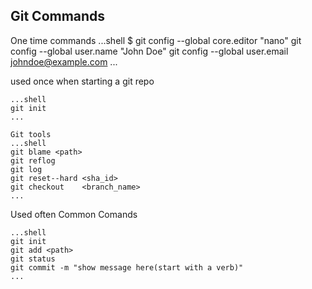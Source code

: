 ## Git Commands
One time commands
	...shell
	$ git config --global core.editor "nano"
	git config --global user.name "John Doe"
	git config --global user.email johndoe@example.com
	...

used once when starting a git repo

	...shell
	git init
	...
	
	Git tools
	...shell
	git blame <path>
	git reflog
	git log
	git reset--hard <sha_id>
	git checkout	<branch_name>
	...

Used often Common Comands


	...shell
	git init
	git add <path>
	git status
	git commit -m "show message here(start with a verb)"
	...